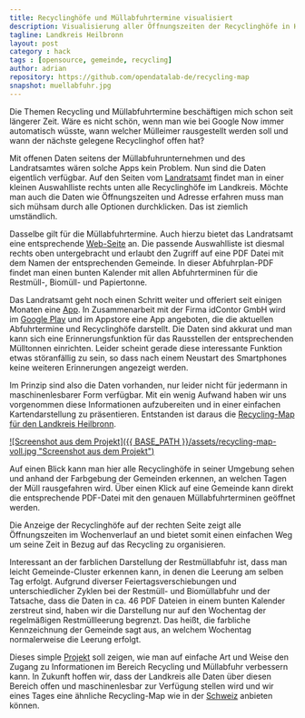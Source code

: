 ```yaml
---
title: Recyclinghöfe und Müllabfuhrtermine visualisiert
description: Visualisierung aller Öffnungszeiten der Recyclinghöfe in Heilbronn, farbliche Darstellung und Verlinkung der Müllabfuhrtermine in den einzelnen Gemeinden
tagline: Landkreis Heilbronn
layout: post
category : hack
tags : [opensource, gemeinde, recycling]
author: adrian
repository: https://github.com/opendatalab-de/recycling-map
snapshot: muellabfuhr.jpg
---
```


Die Themen Recycling und Müllabfuhrtermine beschäftigen mich schon seit längerer Zeit. 
Wäre es nicht schön, wenn man wie bei Google Now immer automatisch wüsste, wann welcher 
Mülleimer rausgestellt werden soll und wann der nächste gelegene Recyclinghof offen hat?

Mit offenen Daten seitens der Müllabfuhrunternehmen und des Landratsamtes wären solche 
Apps kein Problem. Nun sind die Daten eigentlich verfügbar. Auf den Seiten vom 
[Landratsamt](http://www.landkreis-heilbronn.de/sixcms/detail.php?id=10804&_nav=19947,19945) 
findet man in einer kleinen Auswahlliste rechts unten alle Recyclinghöfe im Landkreis. 
Möchte man auch die Daten wie Öffnungszeiten und Adresse erfahren muss man sich mühsam durch alle Optionen durchklicken. Das ist ziemlich umständlich.

Dasselbe gilt für die Müllabfuhrtermine. Auch hierzu bietet das Landratsamt eine entsprechende 
[Web-Seite](http://www.landkreis-heilbronn.de/sixcms/detail.php?id=10808&_nav=19947,19945) an. Die passende Auswahlliste ist diesmal rechts oben untergebracht und erlaubt den Zugriff auf eine PDF Datei mit dem Namen der entsprechenden Gemeinde. In dieser Abfuhrplan-PDF findet man einen bunten Kalender mit allen Abfuhrterminen für die Restmüll-, Biomüll- und Papiertonne.

Das Landratsamt geht noch einen Schritt weiter und offeriert seit einigen Monaten eine 
[App](http://www.landkreis-heilbronn.de/sixcms/detail.php?id=10926&_nav=10926&artikel=37893&template=presseartikel_detail_lra). 
In Zusammenarbeit mit der Firma idContor GmbH wird im 
[Google Play](https://play.google.com/store/apps/details?id=abfallH.ucom.de) und im Appstore eine 
App angeboten, die die aktuellen Abfuhrtermine und Recyclinghöfe darstellt. 
Die Daten sind akkurat und man kann sich eine Erinnerungsfunktion für das 
Rausstellen der entsprechenden Mülltonnen einrichten. Leider scheint gerade diese 
interessante Funktion etwas störanfällig zu sein, so dass nach einem Neustart des 
Smartphones keine weiteren Erinnerungen angezeigt werden.

Im Prinzip sind also die Daten vorhanden, nur leider nicht für jedermann 
in maschinenlesbarer Form verfügbar. Mit ein wenig Aufwand haben wir uns vorgenommen 
diese Informationen aufzubereiten und in einer einfachen Kartendarstellung zu präsentieren. 
Entstanden ist daraus die [Recycling-Map für den Landkreis Heilbronn](http://opendatalab.de/recycling-map/).

[![Screenshot aus dem Projekt]({{ BASE_PATH }}/assets/recycling-map-voll.jpg "Screenshot aus dem Projekt")](http://opendatalab.de/recycling-map/)

Auf einen Blick kann man hier alle Recyclinghöfe in seiner Umgebung sehen und anhand der Farbgebung der Gemeinden erkennen, 
an welchen Tagen der Müll rausgefahren wird.
Über einen Klick auf eine Gemeinde kann direkt die entsprechende PDF-Datei mit den genauen Müllabfuhrterminen geöffnet werden.

Die Anzeige der Recyclinghöfe auf der rechten Seite zeigt alle Öffnungszeiten im Wochenverlauf an 
und bietet somit einen einfachen Weg um seine Zeit in Bezug auf das Recycling zu organisieren.

Interessant an der farblichen Darstellung der Restmüllabfuhr ist, dass man leicht 
Gemeinde-Cluster erkennen kann, in denen die Leerung am selben Tag erfolgt.
Aufgrund diverser Feiertagsverschiebungen und unterschiedlicher Zyklen bei der Restmüll- und Biomüllabfuhr 
und der Tatsache, dass die Daten in ca. 46 PDF Dateien in einem bunten Kalender zerstreut sind, 
haben wir die Darstellung nur auf den Wochentag der regelmäßigen Restmüllleerung begrenzt. 
Das heißt, die farbliche Kennzeichnung der Gemeinde sagt aus, an welchem Wochentag 
normalerweise die Leerung erfolgt.

Dieses simple [Projekt](https://github.com/opendatalab-de/recycling-map) soll zeigen, wie man auf einfache Art und Weise den Zugang 
zu Informationen im Bereich Recycling und Müllabfuhr verbessern kann. In Zukunft hoffen wir, 
dass der Landkreis alle Daten über diesen Bereich offen und maschinenlesbar zur Verfügung stellen 
wird und wir eines Tages eine ähnliche Recycling-Map wie in der 
[Schweiz](http://recycling-map.ch/) anbieten können.
